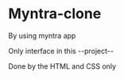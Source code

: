 
# Myntra-clone

By using myntra app 

Only interface in this --project--

Done by the HTML and CSS only
